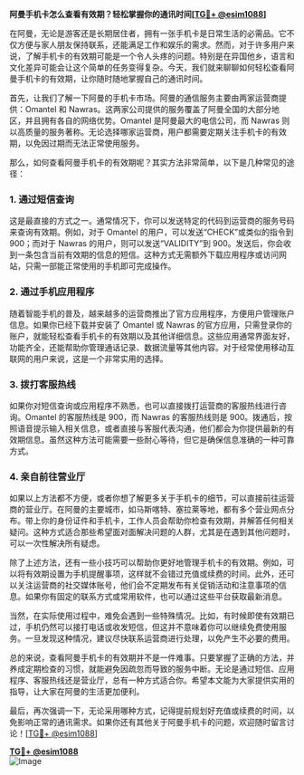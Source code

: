 **阿曼手机卡怎么查看有效期？轻松掌握你的通讯时间[[TG💪+ @esim1088](https://t.me/s/esim1088)]**

在阿曼，无论是游客还是长期居住者，拥有一张手机卡是日常生活的必需品。它不仅方便与家人朋友保持联系，还能满足工作和娱乐的需求。然而，对于许多用户来说，了解手机卡的有效期可能是一个令人头疼的问题。特别是在异国他乡，语言和文化差异可能会让这个简单的任务变得复杂。今天，我们就来聊聊如何轻松查看阿曼手机卡的有效期，让你随时随地掌握自己的通讯时间。

首先，让我们了解一下阿曼的手机卡市场。阿曼的通信服务主要由两家运营商提供：Omantel 和 Nawras。这两家公司提供的服务覆盖了阿曼全国的大部分地区，并且拥有各自的网络优势。Omantel 是阿曼最大的电信公司，而 Nawras 则以高质量的服务著称。无论选择哪家运营商，用户都需要定期关注手机卡的有效期，以免因过期而无法正常使用服务。

那么，如何查看阿曼手机卡的有效期呢？其实方法非常简单，以下是几种常见的途径：

### 1. **通过短信查询**
这是最直接的方式之一。通常情况下，你可以发送特定的代码到运营商的服务号码来查询有效期。例如，对于 Omantel 的用户，可以发送“CHECK”或类似的指令到 900；而对于 Nawras 的用户，则可以发送“VALIDITY”到 900。发送后，你会收到一条包含当前有效期的信息的短信。这种方式无需额外下载应用程序或访问网站，只需一部能正常使用的手机即可完成操作。

### 2. **通过手机应用程序**
随着智能手机的普及，越来越多的运营商推出了官方应用程序，方便用户管理账户信息。如果你已经下载并安装了 Omantel 或 Nawras 的官方应用，只需登录你的账户，就能轻松查看手机卡的有效期以及其他详细信息。这些应用通常界面友好，功能齐全，还能帮助你管理通话记录、数据流量等其他内容。对于经常使用移动互联网的用户来说，这是一个非常实用的选择。

### 3. **拨打客服热线**
如果你对短信查询或应用程序不熟悉，也可以直接拨打运营商的客服热线进行咨询。Omantel 的客服热线是 900，而 Nawras 的客服热线则是 900。拨通后，按照语音提示输入相关信息，或者直接与客服代表沟通，他们都会为你提供最新的有效期信息。虽然这种方法可能需要一些耐心等待，但它是确保信息准确的一种可靠方式。

### 4. **亲自前往营业厅**
如果以上方法都不方便，或者你想了解更多关于手机卡的细节，可以直接前往运营商的营业厅。在阿曼的主要城市，如马斯喀特、塞拉莱等地，都有多个营业网点分布。带上你的身份证件和手机卡，工作人员会帮助你检查有效期，并解答任何相关疑问。这种方式适合那些希望面对面解决问题的人群，尤其是在遇到其他问题时，可以一次性解决所有疑虑。

除了上述方法，还有一些小技巧可以帮助你更好地管理手机卡的有效期。例如，可以将有效期设置为手机提醒事项，这样就不会错过充值或续费的时间。此外，还可以关注运营商的社交媒体账号，他们会不定期发布有关促销活动和注意事项的信息。如果你有固定的联系方式或常用软件，也可以通过这些平台获取最新消息。

当然，在实际使用过程中，难免会遇到一些特殊情况。比如，有时候即使有效期已过，手机仍然可以接打电话或收发短信，但这并不意味着你可以继续免费使用服务。一旦发现这种情况，建议尽快联系运营商进行处理，以免产生不必要的费用。

总的来说，查看阿曼手机卡的有效期并不是一件难事。只要掌握了正确的方法，并养成定期检查的习惯，就能避免因疏忽而导致的服务中断。无论是通过短信、应用程序、客服热线还是营业厅，总有一种方式适合你。希望本文能为大家提供实用的指导，让大家在阿曼的生活更加便利。

最后，再次强调一下，无论采用哪种方式，记得提前规划好充值或续费的时间，以免影响正常的通讯需求。如果你还有其他关于阿曼手机卡的问题，欢迎随时留言讨论！[[TG💪+ @esim1088](https://t.me/s/esim1088)]

**[TG💪+ @esim1088](https://t.me/s/esim1088)**  
![Image](https://i.postimg.cc/4NQfJmqS/Snipaste-2025-05-13-00-14-12.png)